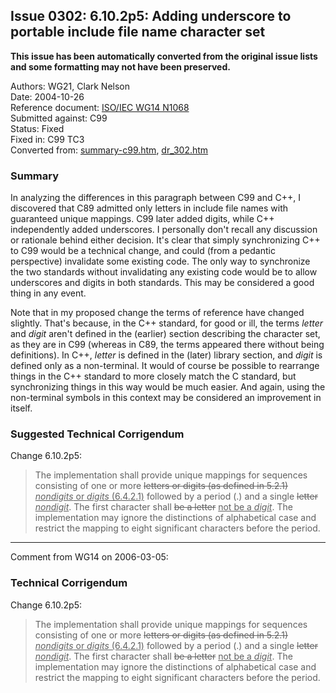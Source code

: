 ## Issue 0302: 6.10.2p5: Adding underscore to portable include file name character set

**This issue has been automatically converted from the original issue lists and some formatting may not have been preserved.**

Authors: WG21, Clark Nelson  
Date: 2004-10-26  
Reference document: [ISO/IEC WG14 N1068](https://www.open-std.org/jtc1/sc22/wg14/www/docs/n1068.htm)  
Submitted against: C99  
Status: Fixed  
Fixed in: C99 TC3  
Converted from: [summary-c99.htm](https://www.open-std.org/jtc1/sc22/wg14/www/docs/summary-c99.htm), [dr_302.htm](https://www.open-std.org/jtc1/sc22/wg14/www/docs/dr_302.htm)

### Summary

In analyzing the differences in this paragraph between C99 and C\+\+, I
discovered that C89 admitted only letters in include file names with guaranteed
unique mappings. C99 later added digits, while C\+\+ independently added
underscores. I personally don't recall any discussion or rationale behind either
decision. It's clear that simply synchronizing C\+\+ to C99 would be a technical
change, and could (from a pedantic perspective) invalidate some existing code.
The only way to synchronize the two standards without invalidating any existing
code would be to allow underscores and digits in both standards. This may be
considered a good thing in any event.

Note that in my proposed change the terms of reference have changed slightly.
That's because, in the C\+\+ standard, for good or ill, the terms *letter* and
*digit* aren't defined in the (earlier) section describing the character set, as
they are in C99 (whereas in C89, the terms appeared there without being
definitions). In C\+\+, *letter* is defined in the (later) library section, and
*digit* is defined only as a non-terminal. It would of course be possible to
rearrange things in the C\+\+ standard to more closely match the C standard, but
synchronizing things in this way would be much easier. And again, using the
non-terminal symbols in this context may be considered an improvement in itself.

### Suggested Technical Corrigendum

Change 6.10.2p5:

> The implementation shall provide unique mappings for sequences consisting of one
> or more ~~letters or digits (as defined in 5.2.1)~~ <u>*nondigits* or *digits*
> (6.4.2.1)</u> followed by a period (.) and a single ~~letter~~
> <u>*nondigit*</u>. The first character shall ~~be a letter~~ <u>not be a
> *digit*</u>. The implementation may ignore the distinctions of alphabetical case
> and restrict the mapping to eight significant characters before the period.

---

Comment from WG14 on 2006-03-05:

### Technical Corrigendum

Change 6.10.2p5:

> The implementation shall provide unique mappings for sequences consisting of one
> or more ~~letters or digits (as defined in 5.2.1)~~ <u>*nondigits* or *digits*
> (6.4.2.1)</u> followed by a period (.) and a single ~~letter~~
> <u>*nondigit*</u>. The first character shall ~~be a letter~~ <u>not be a
> *digit*</u>. The implementation may ignore the distinctions of alphabetical case
> and restrict the mapping to eight significant characters before the period.
